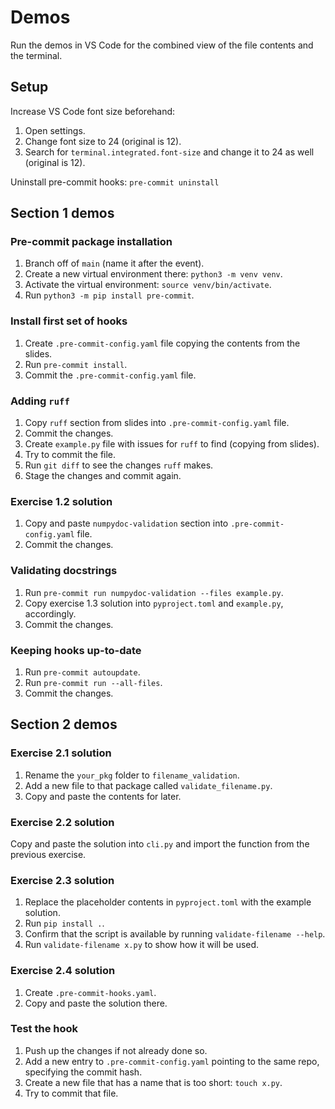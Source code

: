# Demos

Run the demos in VS Code for the combined view of the file contents and the terminal.

## Setup

Increase VS Code font size beforehand:

1. Open settings.
2. Change font size to 24 (original is 12).
3. Search for `terminal.integrated.font-size` and change it to 24 as well (original is 12).

Uninstall pre-commit hooks: `pre-commit uninstall`

## Section 1 demos

### Pre-commit package installation

1. Branch off of `main` (name it after the event).
2. Create a new virtual environment there: `python3 -m venv venv`.
3. Activate the virtual environment: `source venv/bin/activate`.
4. Run `python3 -m pip install pre-commit`.

### Install first set of hooks

1. Create `.pre-commit-config.yaml` file copying the contents from the slides.
2. Run `pre-commit install`.
3. Commit the `.pre-commit-config.yaml` file.

### Adding `ruff`

1. Copy `ruff` section from slides into `.pre-commit-config.yaml` file.
2. Commit the changes.
3. Create `example.py` file with issues for `ruff` to find (copying from slides).
4. Try to commit the file.
5. Run `git diff` to see the changes `ruff` makes.
6. Stage the changes and commit again.

### Exercise 1.2 solution

1. Copy and paste `numpydoc-validation` section into `.pre-commit-config.yaml` file.
2. Commit the changes.

### Validating docstrings

1. Run `pre-commit run numpydoc-validation --files example.py`.
2. Copy exercise 1.3 solution into `pyproject.toml` and `example.py`, accordingly.
3. Commit the changes.

### Keeping hooks up-to-date

1. Run `pre-commit autoupdate`.
2. Run `pre-commit run --all-files`.
3. Commit the changes.

## Section 2 demos

### Exercise 2.1 solution

1. Rename the `your_pkg` folder to `filename_validation`.
2. Add a new file to that package called `validate_filename.py`.
3. Copy and paste the contents for later.

### Exercise 2.2 solution

Copy and paste the solution into `cli.py` and import the function from the previous exercise.

### Exercise 2.3 solution

1. Replace the placeholder contents in `pyproject.toml` with the example solution.
2. Run `pip install .`.
3. Confirm that the script is available by running `validate-filename --help`.
4. Run `validate-filename x.py` to show how it will be used.

### Exercise 2.4 solution

1. Create `.pre-commit-hooks.yaml`.
2. Copy and paste the solution there.

### Test the hook

1. Push up the changes if not already done so.
2. Add a new entry to `.pre-commit-config.yaml` pointing to the same repo, specifying the commit hash.
3. Create a new file that has a name that is too short: `touch x.py`.
4. Try to commit that file.

